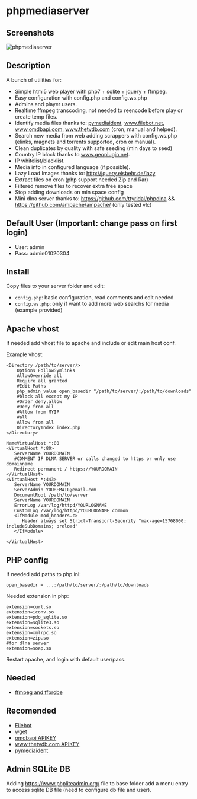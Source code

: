 # phpmediaserver

## Screenshots

![phpmediaserver](https://media.giphy.com/media/8A7qPRuF8jzRcaQiyj/giphy.gif)

## Description
A bunch of utilities for:
 - Simple html5 web player with php7 + sqlite + jquery + ffmpeg.
 - Easy configuration with config.php and config.ws.php
 - Admins and player users.
 - Realtime ffmpeg transcoding, not needed to reencode before play or create temp files.
 - Identify media files thanks to: [pymediaident](https://github.com/EsTass/pymediaident), www.filebot.net, www.omdbapi.com, www.thetvdb.com (cron, manual and helped).
 - Search new media from web adding scrappers with config.ws.php (elinks, magnets and torrents supported, cron or manual).
 - Clean duplicates by quality with safe seeding (min days to seed)
 - Country IP block thanks to www.geoplugin.net.
 - IP whitelist/blacklist.
 - Media info in configured language (if possible).
 - Lazy Load Images thanks to: http://jquery.eisbehr.de/lazy
 - Extract files on cron (php support needed Zip and Rar)
 - Filtered remove files to recover extra free space
 - Stop adding downloads on min space config
 - Mini dlna server thanks to: https://github.com/ttyridal/phpdlna && https://github.com/ampache/ampache/ (only tested vlc)

## Default User (Important: change pass on first login)
 - User: admin
 - Pass: admin01020304
 
## Install
Copy files to your server folder and edit:
 - `config.php`: basic configuration, read comments and edit needed
 - `config.ws.php`: only if want to add more web searchs for media (example provided)

## Apache vhost
If needed add vhost file to apache and include or edit main host conf. 

Example vhost:
```
<Directory /path/to/server/>
    Options FollowSymlinks
    AllowOverride all
    Require all granted
    #Edit Paths
    php_admin_value open_basedir "/path/to/server/:/path/to/downloads"
    #block all except my IP
    #Order deny,allow
    #Deny from all
    #Allow from MYIP
    #all
    Allow from all
    DirectoryIndex index.php
</Directory>

NameVirtualHost *:80
<VirtualHost *:80>
   ServerName YOURDOMAIN
   #COMMENT IF DLNA SERVER or calls changed to https or only use domainname
   Redirect permanent / https://YOURDOMAIN
</VirtualHost>
<VirtualHost *:443>
   ServerName YOURDOMAIN
   ServerAdmin YOUREMAIL@email.com
   DocumentRoot /path/to/server
   ServerName YOURDOMAIN
   ErrorLog /var/log/httpd/YOURLOGNAME
   CustomLog /var/log/httpd/YOURLOGNAME common
   <IfModule mod_headers.c>
      Header always set Strict-Transport-Security "max-age=15768000; includeSubDomains; preload"
   </IfModule>

</VirtualHost>
```

## PHP config

If needed add paths to php.ini:
```
open_basedir = ...:/path/to/server/:/path/to/downloads
```

Needed extension in php:
```
extension=curl.so
extension=iconv.so
extension=pdo_sqlite.so
extension=sqlite3.so
extension=sockets.so
extension=xmlrpc.so
extension=zip.so
#for dlna server
extension=soap.so
```

Restart apache, and login with default user/pass.

## Needed
 - [ffmpeg and ffprobe](https://ffmpeg.org/)
 
## Recomended
 - [Filebot](https://www.filebot.net)
 - [wget](https://www.gnu.org/software/wget/)
 - [omdbapi APIKEY](https://www.omdbapi.com)
 - [www.thetvdb.com APIKEY](https://www.thetvdb.com)
 - [pymediaident](https://github.com/EsTass/pymediaident)

## Admin SQLite DB

Adding https://www.phpliteadmin.org/ file to base folder add a menu entry to access sqlite DB file (need to configure db file and user).
